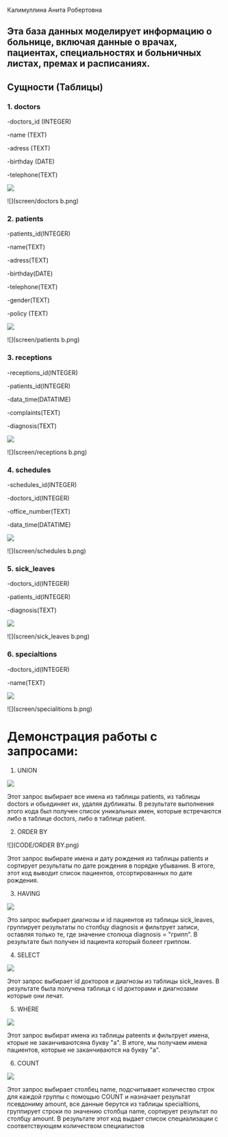 Калимуллина Анита Робертовна

## Эта база данных моделирует информацию о больнице, включая данные о врачах, пациентах, специальностях и больничных листах, премах и расписаниях. 

## Сущности (Таблицы)

### 1. doctors

-doctors_id (INTEGER)

-name (TEXT)

-adress (TEXT)

-birthday (DATE)

-telephone(TEXT) 
       
![](screen/doctors.png)

![](screen/doctors b.png)

### 2. patients

-patients_id(INTEGER)

-name(TEXT)  

-adress(TEXT)

-birthday(DATE)

-telephone(TEXT)

-gender(TEXT)

-policy (TEXT)

![](screen/patients.png)

![](screen/patients b.png)

### 3. receptions

-receptions_id(INTEGER)

-patients_id(INTEGER)

-data_time(DATATIME)

-complaints(TEXT) 

-diagnosis(TEXT) 

![](screen/receptions.png)

![](screen/receptions b.png)

### 4. schedules

-schedules_id(INTEGER)

-doctors_id(INTEGER)

-office_number(TEXT) 

-data_time(DATATIME)

![](screen/schedules.png)

![](screen/schedules b.png)

### 5. sick_leaves

-doctors_id(INTEGER)

-patients_id(INTEGER)

-diagnosis(TEXT) 

![](screen/sick_leaves.png)

![](screen/sick_leaves b.png)

### 6. specialtions

-doctors_id(INTEGER)

-name(TEXT) 

![](screen/spicialitions.png)

![](screen/specialitions b.png)

# Демонстрация работы с запросами:
1. UNION 

![](CODE/UNION.png)

Этот запрос выбирает все имена из таблицы patients, из таблицы doctors и обьединяет их, удаляя дубликаты. В результате выполнения этого кода был получен список уникальных имен, которые встречаются либо в таблице doctors, либо в таблице patient.

2. ORDER BY

![](CODE/ORDER BY.png)

Этот запрос выбирате имена и дату рождения из таблицы patients и сортирует результаты по дате рождения в порядке убывания. В итоге, этот код выводит список пациентов, отсортированных по дате рождения.

3. HAVING

![](CODE/HAVING.png)

Это запрос выбирает диагнозы и id пациентов из таблицы sick_leaves, группирует результаты по столбцу diagnosis и фильтрует записи, оставляя только те, где значение столюца diagnosis = "грипп". В результате был получен id пациента который болеет гриппом.

4. SELECT 

![](CODE/SELECT.png)

Этот запрос выбирает id докторов и диагнозы из таблицы sick_leaves. В результате была получена таблица с id докторами и диагнозами которые они лечат.

5. WHERE
 
![](CODE/WHERE.png)

Этот запрос выбират имена из таблицы pateents и фильтрует имена, кторые не заканчиваютсяна букву "а". В итоге, мы получаем имена пациентов, которые не заканчиваются на букву "а".

6. COUNT

![](CODE/COUNT.png)

Этот запрос выбирает столбец name, подсчитывает количество строк для каждой группы с помощью COUNT и назначает результат псевдониму amount, все данные берутся из таблицы specialtions, группирует строки по значению столбца name, сортирует результат по столбцу amount. В результате этот код выдает список специализации с соответствующем количеством специалистов 











